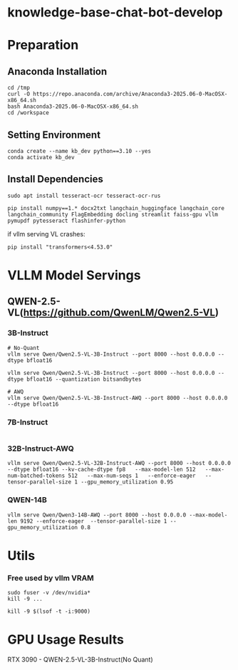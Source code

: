 # knowledge-base-chat-bot-develop

# Preparation

## Anaconda Installation
```
cd /tmp
curl -O https://repo.anaconda.com/archive/Anaconda3-2025.06-0-MacOSX-x86_64.sh
bash Anaconda3-2025.06-0-MacOSX-x86_64.sh
cd /workspace
```

## Setting Environment
```
conda create --name kb_dev python==3.10 --yes
conda activate kb_dev
```

## Install Dependencies
```
sudo apt install tesseract-ocr tesseract-ocr-rus
```
```
pip install numpy==1.* docx2txt langchain_huggingface langchain_core langchain_community FlagEmbedding docling streamlit faiss-gpu vllm pymupdf pytesseract flashinfer-python
```
if vllm serving VL crashes:
```
pip install "transformers<4.53.0"
```

# VLLM Model Servings

## QWEN-2.5-VL(https://github.com/QwenLM/Qwen2.5-VL)
### 3B-Instruct
```
# No-Quant
vllm serve Qwen/Qwen2.5-VL-3B-Instruct --port 8000 --host 0.0.0.0 --dtype bfloat16

vllm serve Qwen/Qwen2.5-VL-3B-Instruct --port 8000 --host 0.0.0.0 --dtype bfloat16 --quantization bitsandbytes

# AWQ
vllm serve Qwen/Qwen2.5-VL-3B-Instruct-AWQ --port 8000 --host 0.0.0.0 --dtype bfloat16
```

### 7B-Instruct
```
```

### 32B-Instruct-AWQ
```
vllm serve Qwen/Qwen2.5-VL-32B-Instruct-AWQ --port 8000 --host 0.0.0.0 --dtype bfloat16 --kv-cache-dtype fp8   --max-model-len 512   --max-num-batched-tokens 512   --max-num-seqs 1   --enforce-eager   --tensor-parallel-size 1 --gpu_memory_utilization 0.95
```

### QWEN-14B
```
vllm serve Qwen/Qwen3-14B-AWQ --port 8000 --host 0.0.0.0 --max-model-len 9192 --enforce-eager  --tensor-parallel-size 1 --gpu_memory_utilization 0.8
```

# Utils

### Free used by vllm VRAM
```
sudo fuser -v /dev/nvidia*
kill -9 ...
```

```
kill -9 $(lsof -t -i:9000)
```

# GPU Usage Results

RTX 3090 - QWEN-2.5-VL-3B-Instruct(No Quant)
